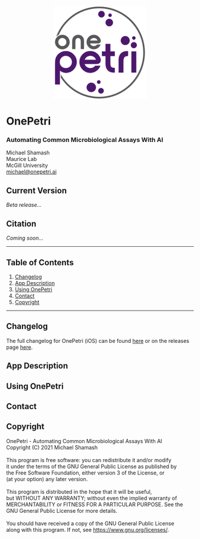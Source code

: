<p align="center"> <img src="logo.jpg" height="250" /> </p>

# OnePetri
### Automating Common Microbiological Assays With AI

Michael Shamash <br />
Maurice Lab <br />
McGill University <br />
michael@onepetri.ai

## Current Version
*Beta release...*

## Citation
*Coming soon...*

---

## Table of Contents
1. [Changelog](#changelog)
2. [App Description](#about)
3. [Using OnePetri](#use)
4. [Contact](#contact)
5. [Copyright](#copyright)


---

## Changelog <a name="changelog"></a>
The full changelog for OnePetri (iOS) can be found [here](https://onepetri.ai/changelog/) or on the releases page [here]().


## App Description <a name="about"></a>


## Using OnePetri <a name="use"></a>


## Contact <a name="contact"></a>


## Copyright <a name="copyright"></a>

OnePetri - Automating Common Microbiological Assays With AI <br />
Copyright (C) 2021 Michael Shamash <br />
<br />
This program is free software: you can redistribute it and/or modify <br />
it under the terms of the GNU General Public License as published by <br />
the Free Software Foundation, either version 3 of the License, or <br />
(at your option) any later version. <br />
<br />
This program is distributed in the hope that it will be useful, <br />
but WITHOUT ANY WARRANTY; without even the implied warranty of <br />
MERCHANTABILITY or FITNESS FOR A PARTICULAR PURPOSE.  See the <br />
GNU General Public License for more details. <br />
<br />
You should have received a copy of the GNU General Public License <br />
along with this program.  If not, see <https://www.gnu.org/licenses/>. <br />
